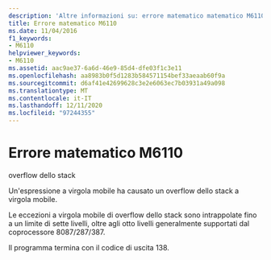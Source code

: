 ```yaml
---
description: 'Altre informazioni su: errore matematico matematico M6110'
title: Errore matematico M6110
ms.date: 11/04/2016
f1_keywords:
- M6110
helpviewer_keywords:
- M6110
ms.assetid: aac9ae37-6a6d-46e9-85d4-dfe03f1c3e11
ms.openlocfilehash: aa8983b0f5d1283b584571154bef33aeaab60f9a
ms.sourcegitcommit: d6af41e42699628c3e2e6063ec7b03931a49a098
ms.translationtype: MT
ms.contentlocale: it-IT
ms.lasthandoff: 12/11/2020
ms.locfileid: "97244355"
---
```

# <a name="math-error-m6110"></a>Errore matematico M6110

overflow dello stack

Un'espressione a virgola mobile ha causato un overflow dello stack a virgola mobile.

Le eccezioni a virgola mobile di overflow dello stack sono intrappolate fino a un limite di sette livelli, oltre agli otto livelli generalmente supportati dal coprocessore 8087/287/387.

Il programma termina con il codice di uscita 138.
